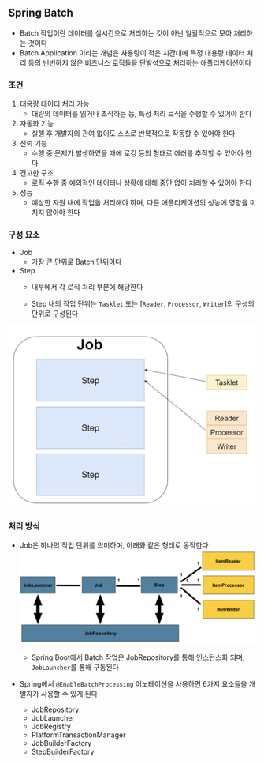 ## Spring Batch
* Batch 작업이란 데이터를 실시간으로 처리하는 것이 아닌 일괄적으로 모아 처리하는 것이다
* Batch Application 이라는 개념은 사용량이 적은 시간대에
특정 대용량 데이터 처리 등의 빈번하지 않은 비즈니스 로직들을 단발성으로 처리하는 애플리케이션이다

### 조건
1. 대용량 데이터 처리 가능
    * 대량의 데이터를 읽거나 조작하는 등, 특정 처리 로직을 수행할 수 있어야 한다
2. 자동화 기능
    * 실행 후 개발자의 관여 없이도 스스로 반복적으로 작동할 수 있어야 한다
3. 신뢰 기능
    * 수행 중 문제가 발생하였을 때에 로깅 등의 형태로 에러를 추적할 수 있어야 한다
4. 견고한 구조
    * 로직 수행 중 예외적인 데이터나 상황에 대해 중단 없이 처리할 수 있어야 한다
5. 성능
    * 예상한 자원 내에 작업을 처리해야 하며, 다른 애플리케이션의 성능에 영향을 미치지 않아야 한다

### 구성 요소
* Job 
    * 가장 큰 단위로 Batch 단위이다
* Step
    * 내부에서 각 로직 처리 부분에 해당한다

    * Step 내의 작업 단위는 ```Tasklet``` 또는 [```Reader```, ```Processor```, ```Writer```]의 구성의 단위로 구성된다

![batchComponent](../images/SpringBatchComponent.png)

### 처리 방식
* Job은 하나의 작업 단위를 의미하며, 아래와 같은 형태로 동작한다
![batchFlow](../images/SpringBatchFlow.png)
    * Spring Boot에서 Batch 작업은 JobRepository를 통해 인스턴스화 되며, ```JobLauncher```를 통해 구동된다

* Spring에서 ```@EnableBatchProcessing``` 어노테이션을 사용하면 6가지 요소들을 개발자가 사용할 수 있게 된다
    * JobRepository
    * JobLauncher
    * JobRegistry
    * PlatformTransactionManager
    * JobBuilderFactory
    * StepBuilderFactory